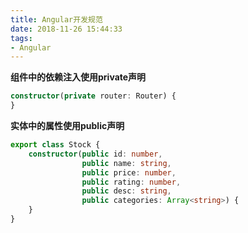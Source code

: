 ```yaml
---
title: Angular开发规范
date: 2018-11-26 15:44:33
tags: 
- Angular
---
```


**组件中的依赖注入使用private声明**

```typescript
constructor(private router: Router) {
}
```

**实体中的属性使用public声明**

```typescript
export class Stock {
    constructor(public id: number,
                public name: string,
                public price: number,
                public rating: number,
                public desc: string,
                public categories: Array<string>) {
    }
}
```
